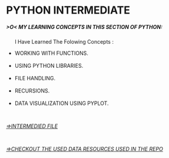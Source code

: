 # PYTHON INTERMEDIATE

##### **>O<  MY LEARNING CONCEPTS IN THIS SECTION OF PYTHON:**


<p> &nbsp &nbsp &nbsp I Have Learned The Folowing Concepts :

<ul type=".">
   <li> WORKING WITH FUNCTIONS. </a></li>
  &nbsp &nbsp &nbsp &nbsp <li> USING PYTHON LIBRARIES. </a></li>
  &nbsp &nbsp &nbsp &nbsp <li> FILE HANDLING. </a></li>
  &nbsp &nbsp &nbsp &nbsp <li> RECURSIONS. </a></li>
  &nbsp &nbsp &nbsp &nbsp <li> DATA VISUALIZATION USING PYPLOT. </a></li>
</ul> 

<br>

*<a href="https://github.com/DHANOLA/MY-PROGRESS/blob/DH%40NOLA/PYTHON%20BEGINNER/PYTHON%20BASIC%20NOTEBOOK%20-%20II.ipynb">=>INTERMEDIED FILE</a>*

<br>

*<a href="https://github.com/DHANOLA/DATASETS">=>CHECKOUT THE USED DATA RESOURCES USED IN THE REPO </a>*
